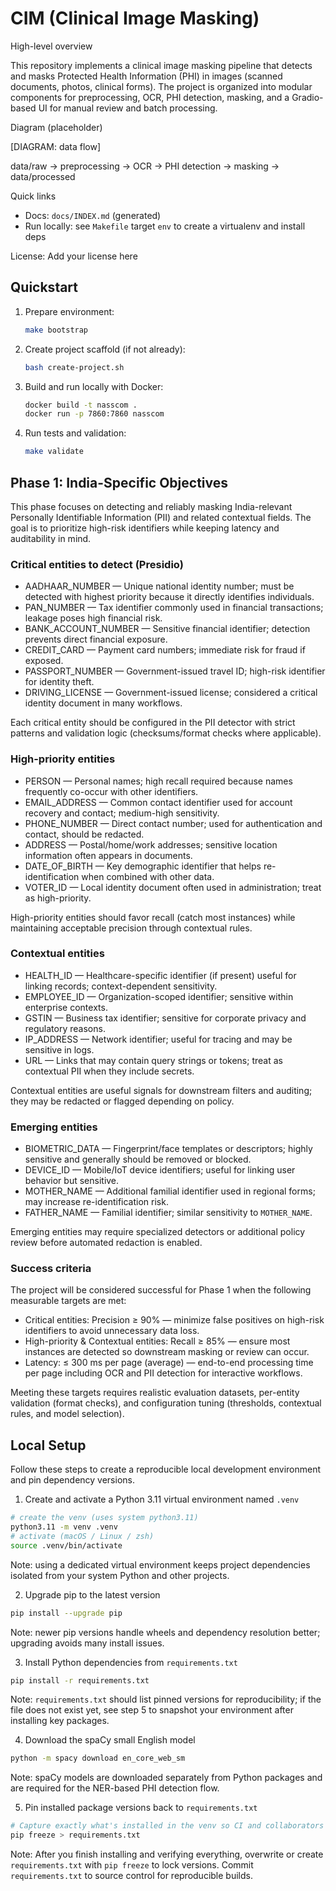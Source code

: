 # CIM (Clinical Image Masking)

High-level overview

This repository implements a clinical image masking pipeline that detects and masks Protected Health Information (PHI) in images (scanned documents, photos, clinical forms). The project is organized into modular components for preprocessing, OCR, PHI detection, masking, and a Gradio-based UI for manual review and batch processing.

Diagram (placeholder)

[DIAGRAM: data flow]

data/raw -> preprocessing -> OCR -> PHI detection -> masking -> data/processed

Quick links

- Docs: `docs/INDEX.md` (generated)
- Run locally: see `Makefile` target `env` to create a virtualenv and install deps

License: Add your license here

## Quickstart

1. Prepare environment:

    ```bash
    make bootstrap
    ```

2. Create project scaffold (if not already):

    ```bash
    bash create-project.sh
    ```

3. Build and run locally with Docker:

    ```bash
    docker build -t nasscom .
    docker run -p 7860:7860 nasscom
    ```

4. Run tests and validation:

    ```bash
    make validate
    ```

## Phase 1: India-Specific Objectives

This phase focuses on detecting and reliably masking India-relevant Personally Identifiable Information (PII) and related contextual fields. The goal is to prioritize high-risk identifiers while keeping latency and auditability in mind.

### Critical entities to detect (Presidio)
- AADHAAR_NUMBER — Unique national identity number; must be detected with highest priority because it directly identifies individuals.
- PAN_NUMBER — Tax identifier commonly used in financial transactions; leakage poses high financial risk.
- BANK_ACCOUNT_NUMBER — Sensitive financial identifier; detection prevents direct financial exposure.
- CREDIT_CARD — Payment card numbers; immediate risk for fraud if exposed.
- PASSPORT_NUMBER — Government-issued travel ID; high-risk identifier for identity theft.
- DRIVING_LICENSE — Government-issued license; considered a critical identity document in many workflows.

Each critical entity should be configured in the PII detector with strict patterns and validation logic (checksums/format checks where applicable).

### High-priority entities
- PERSON — Personal names; high recall required because names frequently co-occur with other identifiers.
- EMAIL_ADDRESS — Common contact identifier used for account recovery and contact; medium-high sensitivity.
- PHONE_NUMBER — Direct contact number; used for authentication and contact, should be redacted.
- ADDRESS — Postal/home/work addresses; sensitive location information often appears in documents.
- DATE_OF_BIRTH — Key demographic identifier that helps re-identification when combined with other data.
- VOTER_ID — Local identity document often used in administration; treat as high-priority.

High-priority entities should favor recall (catch most instances) while maintaining acceptable precision through contextual rules.

### Contextual entities
- HEALTH_ID — Healthcare-specific identifier (if present) useful for linking records; context-dependent sensitivity.
- EMPLOYEE_ID — Organization-scoped identifier; sensitive within enterprise contexts.
- GSTIN — Business tax identifier; sensitive for corporate privacy and regulatory reasons.
- IP_ADDRESS — Network identifier; useful for tracing and may be sensitive in logs.
- URL — Links that may contain query strings or tokens; treat as contextual PII when they include secrets.

Contextual entities are useful signals for downstream filters and auditing; they may be redacted or flagged depending on policy.

### Emerging entities
- BIOMETRIC_DATA — Fingerprint/face templates or descriptors; highly sensitive and generally should be removed or blocked.
- DEVICE_ID — Mobile/IoT device identifiers; useful for linking user behavior but sensitive.
- MOTHER_NAME — Additional familial identifier used in regional forms; may increase re-identification risk.
- FATHER_NAME — Familial identifier; similar sensitivity to `MOTHER_NAME`.

Emerging entities may require specialized detectors or additional policy review before automated redaction is enabled.

### Success criteria
The project will be considered successful for Phase 1 when the following measurable targets are met:

- Critical entities: Precision ≥ 90% — minimize false positives on high-risk identifiers to avoid unnecessary data loss.
- High-priority & Contextual entities: Recall ≥ 85% — ensure most instances are detected so downstream masking or review can occur.
- Latency: ≤ 300 ms per page (average) — end-to-end processing time per page including OCR and PII detection for interactive workflows.

Meeting these targets requires realistic evaluation datasets, per-entity validation (format checks), and configuration tuning (thresholds, contextual rules, and model selection).

## Local Setup

Follow these steps to create a reproducible local development environment and pin dependency versions.

1) Create and activate a Python 3.11 virtual environment named `.venv`

```bash
# create the venv (uses system python3.11)
python3.11 -m venv .venv
# activate (macOS / Linux / zsh)
source .venv/bin/activate
```

Note: using a dedicated virtual environment keeps project dependencies isolated from your system Python and other projects.

2) Upgrade pip to the latest version

```bash
pip install --upgrade pip
```

Note: newer pip versions handle wheels and dependency resolution better; upgrading avoids many install issues.

3) Install Python dependencies from `requirements.txt`

```bash
pip install -r requirements.txt
```

Note: `requirements.txt` should list pinned versions for reproducibility; if the file does not exist yet, see step 5 to snapshot your environment after installing key packages.

4) Download the spaCy small English model

```bash
python -m spacy download en_core_web_sm
```

Note: spaCy models are downloaded separately from Python packages and are required for the NER-based PHI detection flow.

5) Pin installed package versions back to `requirements.txt`

```bash
# Capture exactly what's installed in the venv so CI and collaborators can reproduce the environment
pip freeze > requirements.txt
```

Note: After you finish installing and verifying everything, overwrite or create `requirements.txt` with `pip freeze` to lock versions. Commit `requirements.txt` to source control for reproducible builds.
